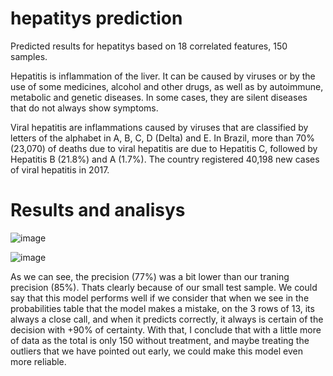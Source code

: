 # hepatitys prediction
Predicted results for hepatitys based on 18 correlated features,  150 samples.

Hepatitis is inflammation of the liver. It can be caused by viruses or by the use of some medicines, alcohol and other drugs,
as well as by autoimmune, metabolic and genetic diseases. In some cases, they are silent diseases that do not always show symptoms.

Viral hepatitis are inflammations caused by viruses that are classified by letters of the alphabet in A, B, C, D (Delta) and E.
In Brazil, more than 70% (23,070) of deaths due to viral hepatitis are due to Hepatitis C, followed by Hepatitis B (21.8%) and A (1.7%). 
The country registered 40,198 new cases of viral hepatitis in 2017.

# Results and analisys

![image](https://user-images.githubusercontent.com/62029505/207414402-30eda9be-2758-4e76-83eb-00960c36c191.png)

![image](https://user-images.githubusercontent.com/62029505/207414633-5c1117f8-14a5-4261-85d3-e73b62599469.png)

As we can see, the precision (77%) was a bit lower than our traning precision (85%). Thats clearly because of our small test sample.
We could say that this model performs well if we consider that  when we see in the probabilities table that the model makes a mistake, on the 3 rows of 13,
its always a close call, and when it predicts correctly, it always is certain of the decision with +90% of certainty.
With that, I conclude that with a little more of data as the total is only 150 without treatment, and maybe treating the outliers that we have pointed out early,
we could make this model even more reliable.



